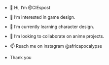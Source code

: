 - 👋 Hi, I’m @CIEspost
- 👀 I’m interested in game design.
- 🌱 I’m currently learning character design.
- 💞️ I’m looking to collaborate on anime projects.
- 📫 Reach me on instagram @africapocalypse

- Thank you
